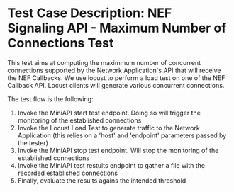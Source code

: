 # Test Case Description: NEF Signaling API - Maximum Number of Connections Test

This test aims at computing the maximmum number of concurrent connections supported by the Network Application's API that will receive the NEF Callbacks.
We use locust to perform a load test on one of the NEF Callback API. Locust clients will generate various concurrent connections.

The test flow is the following:

1. Invoke the MiniAPI start test endpoint. Doing so will trigger the monitoring of the established connections
2. Invoke the Locust Load Test to generate traffic to the Network Application (this relies on a 'host' and 'endpoint' parameters passed by the tester)
3. Invoke the MiniAPI stop test endpoint. Will stop the monitoring of the established connections
4. Invoke the MiniAPI test restults endpoint to gather a file with the recorded established connections
5. Finally, evaluate the results agains the intended threshold